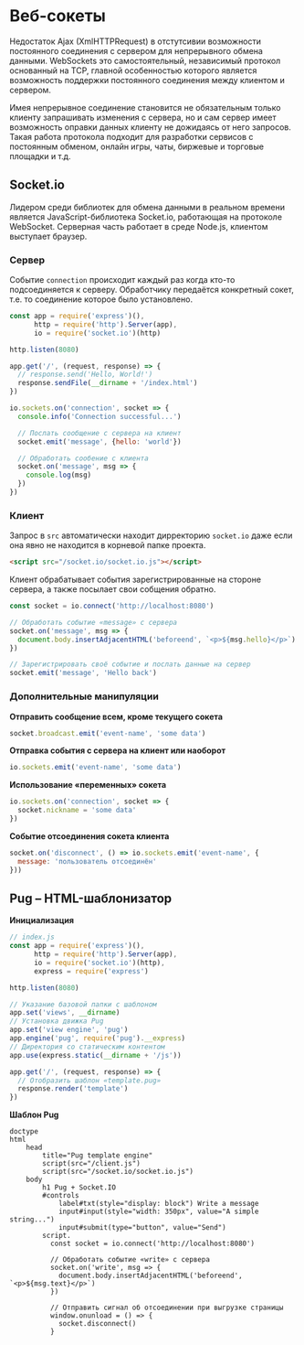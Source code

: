 # Веб-сокеты

Недостаток Ajax (XmlHTTPRequest) в отстутсивии возможности постоянного соединения с сервером для непрерывного обмена данными. WebSockets это самостоятельный, независимый протокол основанный на TCP, главной особенностью которого является возможность поддержки постоянного соединения между клиентом и сервером.

Имея непрерывное соединение становится не обязательным только клиенту запрашивать изменения с сервера, но и сам сервер имеет возможность оправки данных клиенту не дожидаясь от него запросов. Такая работа протокола подходит для разработки сервисов с постоянным обменом, онлайн игры, чаты, биржевые и торговые площадки и т.д.

## Socket.io

Лидером среди библиотек для обмена данными в реальном времени является JavaScript-библиотека Socket.io, работающая на протоколе WebSocket. Серверная часть работает в среде Node.js, клиентом выступает браузер.

### Сервер

Событие `connection` происходит каждый раз когда кто-то подсоединяется к серверу. Обработчику передаётся конкретный сокет, т.е. то соединение которое было установлено.

```javascript
const app = require('express')(),
      http = require('http').Server(app),
      io = require('socket.io')(http)

http.listen(8080)

app.get('/', (request, response) => {
  // response.send('Hello, World!')
  response.sendFile(__dirname + '/index.html')
})

io.sockets.on('connection', socket => {
  console.info('Connection successful...')

  // Послать сообщение с сервера на клиент
  socket.emit('message', {hello: 'world'})

  // Обработать сообение с клиента
  socket.on('message', msg => {
    console.log(msg)
  })
})

```

### Клиент

Запрос в `src` автоматически находит дирректорию `socket.io` даже если она явно не находится в корневой папке проекта.

```html
<script src="/socket.io/socket.io.js"></script>
```

Клиент обрабатывает события зарегистрированные на стороне сервера, а также посылает свои собщения обратно.

```javascript
const socket = io.connect('http://localhost:8080')

// Обработать событие «message» с сервера
socket.on('message', msg => {
  document.body.insertAdjacentHTML('beforeend', `<p>${msg.hello}</p>`)
})

// Зарегистрировать своё событие и послать данные на сервер
socket.emit('message', 'Hello back')
```

### Дополнительные манипуляции

**Отправить сообщение всем, кроме текущего сокета**

```javascript
socket.broadcast.emit('event-name', 'some data')
```

**Отправка события с сервера на клиент или наоборот**
```javascript
io.sockets.emit('event-name', 'some data')
```

**Использование «переменных» сокета**

```javascript
io.sockets.on('connection', socket => {
  socket.nickname = 'some data'
})
```

**Событие отсоединения сокета клиента**

```javascript
socket.on('disconnect', () => io.sockets.emit('event-name', {
  message: 'пользователь отсоединён'
}))
```

## Pug – HTML-шаблонизатор

**Инициализация**

```javascript
// index.js
const app = require('express')(),
      http = require('http').Server(app),
      io = require('socket.io')(http),
      express = require('express')

http.listen(8080)

// Указание базовой папки с шаблоном
app.set('views', __dirname)
// Установка движка Pug
app.set('view engine', 'pug')
app.engine('pug', require('pug').__express)
// Директория со статическим контентом
app.use(express.static(__dirname + '/js'))

app.get('/', (request, response) => {
  // Отобразить шаблон «template.pug»
  response.render('template')
})
```

**Шаблон Pug**

```jade
doctype
html
    head
        title="Pug template engine"
        script(src="/client.js")
        script(src="/socket.io/socket.io.js")
    body
        h1 Pug + Socket.IO
        #controls
            label#txt(style="display: block") Write a message
            input#input(style="width: 350px", value="A simple string...")
            input#submit(type="button", value="Send")
        script.
          const socket = io.connect('http://localhost:8080')

          // Обработать событие «write» с сервера
          socket.on('write', msg => {
            document.body.insertAdjacentHTML('beforeend', `<p>${msg.text}</p>`)
          })

          // Отправить сигнал об отсоединении при выгрузке страницы
          window.onunload = () => {
            socket.disconnect()
          }
```
